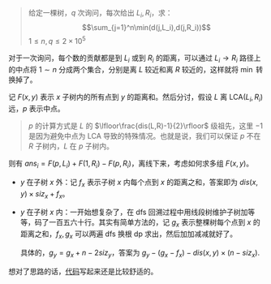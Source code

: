> 给定一棵树，$q$ 次询问，每次给出 $L_i,R_i$，求：
> $$\sum_{j=1}^n\min(d(j,L_i),d(j,R_i))$$
> $1\leq n,q\leq 2\times10^5$

对于一次询问，每个数的贡献都是到 $L_i$ 或到 $R_i$ 的距离，可以通过 $L_i\to R_i$ 路径上的中点将 $1\sim n$ 分成两个集合，分别是离 $L$ 较近和离 $R$ 较近的，这样就将 $\min$ 转换掉了。

记 $F(x,y)$ 表示 $x$ 子树内的所有点到 $y$ 的距离和。然后分讨，假设 $L$ 离 $\text{LCA}(L_i,R_i)$ 远，$p$ 表示中点。

> $p$ 的计算方式是 $L$ 的 $\lfloor\frac{dis(L,R)-1}{2}\rfloor$ 级祖先，这里 $-1$ 是因为避免中点为 $\text{LCA}$ 导致的特殊情况。也就是说，我们可以保证 $p$ 不在 $R$ 子树内，$L$ 在 $p$ 子树内。

则有 $ans_i=F(p,L_i)+F(1,R_i)-F(p,R_i)$，离线下来，考虑如何求多组 $F(x,y)$。

- $y$ 在子树 $x$ 外：记 $f_x$ 表示子树 $x$ 内每个点到 $x$ 的距离之和，答案即为 $dis(x,y)\times siz_x+f_x$。

- $y$ 在子树 $x$ 内：一开始想复杂了，在 dfs 回溯过程中用线段树维护子树加等等，码了一百五六十行。其实有简单方法的，记 $g_x$ 表示整棵树每个点到 $x$ 的距离之和，$f_x,g_x$ 可以两遍 dfs 换根 dp 求出，然后加加减减就好了。

  具体的，$g_y=g_{x}+n-2siz_y$，答案为 $g_y-(g_x-f_x)-dis(x,y)\times(n-siz_x)$.

想对了思路的话，[代码](https://atcoder.jp/contests/abc298/submissions/40808171)写起来还是比较舒适的。